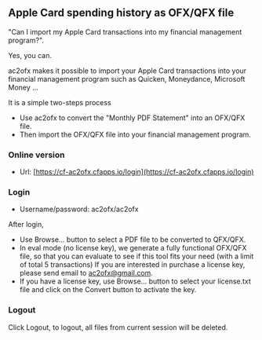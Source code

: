 ## Apple Card spending history as OFX/QFX file
"Can I import my Apple Card transactions into my financial management program?".

Yes, you can.

ac2ofx makes it possible to import your Apple Card transactions into your financial management program such as Quicken, Moneydance, Microsoft Money ...

It is a simple two-steps process

* Use ac2ofx to convert the "Monthly PDF Statement" into an OFX/QFX file.
* Then import the OFX/QFX file into your financial management program.

### Online version
* Url: [https://cf-ac2ofx.cfapps.io/login](https://cf-ac2ofx.cfapps.io/login)

### Login
* Username/password: ac2ofx/ac2ofx

After login,
* Use Browse… button to select a PDF file to be converted to QFX/QFX.
* In eval mode (no license key), we generate a fully functional OFX/QFX file, so that you can evaluate to see if this tool fits your need (with a limit of total 5 transactions) If you are interested in purchase a license key, please send email to ac2ofx@gmail.com.
* If you have a license key, use Browse… button to select your license.txt file and click on the Convert button to activate the key.

### Logout
Click Logout, to logout, all files from current session will be deleted.

